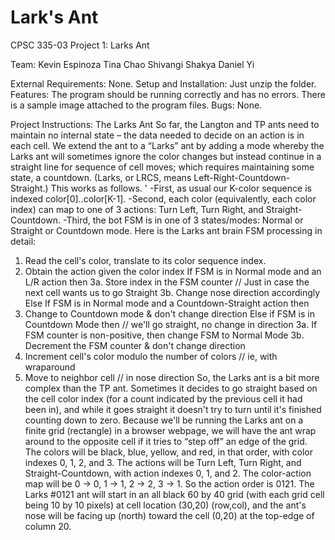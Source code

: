 # Lark's Ant

CPSC 335-03
Project 1: Larks Ant

Team:
Kevin Espinoza
Tina Chao
Shivangi Shakya
Daniel Yi

External Requirements: None.
Setup and Installation: Just unzip the folder.
Features: The program should be running correctly and has no errors. There is a sample image attached to the program files. 
Bugs: None.

Project Instructions:
The Larks Ant
So far, the Langton and TP ants need to maintain no internal state – the data needed to decide on an action is in each cell.
We extend the ant to a “Larks” ant by adding a mode whereby the Larks ant will sometimes ignore the color
changes but instead continue in a straight line for sequence of cell moves; which requires maintaining some
state, a countdown. (Larks, or LRCS, means Left-Right-Countdown-Straight.) This works as follows. '
-First, as usual our K-color sequence is indexed color[0]..color[K-1].
-Second, each color (equivalently, each color index) can map to one of 3 actions: Turn Left, Turn Right, and
Straight-Countdown.
-Third, the bot FSM is in one of 3 states/modes: Normal or Straight or Countdown mode.
Here is the Larks ant brain FSM processing in detail:
1. Read the cell's color, translate to its color sequence index.
2. Obtain the action given the color index
If FSM is in Normal mode and an L/R action then
 3a. Store index in the FSM counter // Just in case the next cell wants us to go Straight
 3b. Change nose direction accordingly
Else If FSM is in Normal mode and a Countdown-Straight action then
 3. Change to Countdown mode & don't change direction
Else if FSM is in Countdown Mode then // we'll go straight, no change in direction
 3a. If FSM counter is non-positive, then change FSM to Normal Mode
 3b. Decrement the FSM counter & don't change direction
4. Increment cell's color modulo the number of colors // ie, with wraparound
5. Move to neighbor cell // in nose direction
So, the Larks ant is a bit more complex than the TP ant. Sometimes it decides to go straight based on the cell
color index (for a count indicated by the previous cell it had been in), and while it goes straight it doesn't try to
turn until it's finished counting down to zero.
Because we'll be running the Larks ant on a finite grid (rectangle) in a browser webpage, we will have the ant
wrap around to the opposite cell if it tries to “step off” an edge of the grid.
The colors will be black, blue, yellow, and red, in that order, with color indexes 0, 1, 2, and 3.
The actions will be Turn Left, Turn Right, and Straight-Countdown, with action indexes 0, 1, and 2.
The color-action map will be 0 → 0, 1 → 1, 2 → 2, 3 → 1. So the action order is 0121.
The Larks #0121 ant will start in an all black 60 by 40 grid (with each grid cell being 10 by 10 pixels) at cell
location (30,20) (row,col), and the ant's nose will be facing up (north) toward the cell (0,20) at the top-edge of
column 20.
